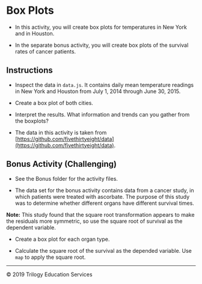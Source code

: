 # Box Plots

* In this activity, you will create box plots for temperatures in New York and in Houston.

* In the separate bonus activity, you will create box plots of the survival rates of cancer patients.

## Instructions

* Inspect the data in `data.js`. It contains daily mean temperature readings in New York and Houston from July 1, 2014 through June 30, 2015.

* Create a box plot of both cities.

* Interpret the results. What information and trends can you gather from the boxplots?

* The data in this activity is taken from [https://github.com/fivethirtyeight/data](https://github.com/fivethirtyeight/data).

## Bonus Activity (Challenging)

* See the Bonus folder for the activity files.

* The data set for the bonus activity contains data from a cancer study, in which patients were treated with ascorbate. The purpose of this study was to determine whether different organs have different survival times.

**Note:** This study found that the square root transformation appears to make the residuals more symmetric, so use the square root of survival as the dependent variable.

* Create a box plot for each organ type.

* Calculate the square root of the survival as the depended variable. Use `map` to apply the square root.

---
 © 2019 Trilogy Education Services
